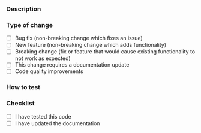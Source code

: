 ### Description

<!-- Please include a summary of the change and which issue is fixed. Please also include relevant motivation and context. List any dependencies that are required for this change. -->

### Type of change

- [ ] Bug fix (non-breaking change which fixes an issue)
- [ ] New feature (non-breaking change which adds functionality)
- [ ] Breaking change (fix or feature that would cause existing functionality to not work as expected)
- [ ] This change requires a documentation update
- [ ] Code quality improvements

### How to test

<!-- Please describe the tests that you ran to verify your changes. Provide instructions so we can reproduce. Please also list any relevant details for your test configuration. -->

### Checklist

<!-- Please delete options that are not relevant. -->

- [ ] I have tested this code
- [ ] I have updated the documentation
